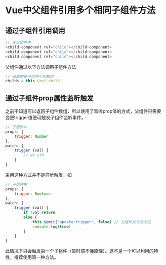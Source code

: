 # Vue中父组件引用多个相同子组件方法

## 通过子组件引用调用

```javascript
// 在父组件中
<child-component ref="child"></child-component>
<child-component ref="child"></child-component>
<child-component ref="child"></child-component>
```

父组件通过以下方法调用子组件方法

```javascript
// 获取的是子组件引用数组
childs = this.$ref.child
```

## 通过子组件prop属性监听触发

之前不知道可以返回子组件数组，所以使用了监听prop值的方式，父组件只需要变更trigger值便可触发子组件监听事件。

```javascript
// 子组件中
props: {
    trigger: Number
},
watch: {
    trigger (val) {
        // do sth
    }
}
```

采用这种方式并不是异步触发，如

```javascript
// 子组件中
props: {
    trigger: Boolean
},
watch: {
    trigger (val) {
        if !val return
        else {
            this.$emit('update:trigger', false) // 父组件允许该方法
            console.log(true)
        }
    }
}
```

此情况下只会触发第一个子组件（暂时搞不懂原理）。这不是一个可以利用的特性，推荐使用第一种方法。
